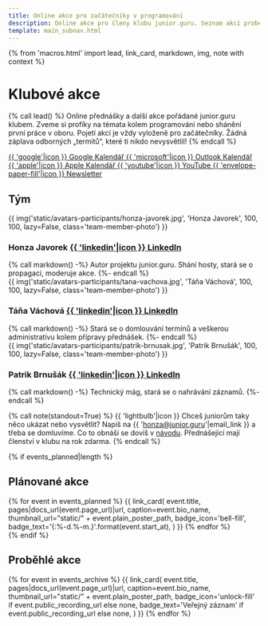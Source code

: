 ```yaml
---
title: Online akce pro začátečníky v programování
description: Online akce pro členy klubu junior.guru. Seznam akcí proběhlých i budoucích. Přednášky, streamy, Q&A, AMA, webináře, a další.
template: main_subnav.html
---
```


{% from 'macros.html' import lead, link_card, markdown, img, note with context %}

# Klubové akce

{% call lead() %}
Online přednášky a další akce pořádané junior.guru klubem.
Zveme si profíky na témata kolem programování nebo shánění první práce v oboru.
Pojetí akcí je vždy vyloženě pro začátečníky.
Žádná záplava odborných „termitů“, které ti nikdo nevysvětlil!
{% endcall %}

<div class="standout">
  <a
    class="brand-button google"
    target="_blank"
    rel="noopener" href="https://calendar.google.com/calendar/u/0/r?cid=cc8h31glt4bj55c8arf8jvqivf5q6vkd%40import.calendar.google.com">
    {{ 'google'|icon }} Google Kalendář
  </a>
  <a
    class="brand-button microsoft"
    target="_blank"
    rel="noopener" href="https://outlook.live.com/calendar/0/addcalendar?url=webcal%3A%2F%2Fjunior.guru%2Fapi%2Fevents.ics">
    {{ 'microsoft'|icon }} Outlook Kalendář
  </a>
  <a
    class="brand-button apple"
    target="_blank"
    rel="noopener" href="webcal://junior.guru/api/events.ics">
    {{ 'apple'|icon }} Apple Kalendář
  </a>
  <a
    class="brand-button youtube"
    target="_blank"
    rel="noopener" href="https://www.youtube.com/channel/UCp-dlEJLFPaNExzYX079gCA">
    {{ 'youtube'|icon }} YouTube
  </a>
  <a
    class="brand-button email"
    href="{{ pages|docs_url('news.jinja')|url }}">
    {{ 'envelope-paper-fill'|icon }} Newsletter
  </a>
</div>

<div class="team">
<h2 class="visually-hidden">Tým</h2>
<div class="team-member">
  {{ img('static/avatars-participants/honza-javorek.jpg', 'Honza Javorek', 100, 100, lazy=False, class='team-member-photo') }}
  <div class="team-member-body">
    <h3>
      Honza Javorek
      <a class="team-member-link" href="https://www.linkedin.com/in/honzajavorek/" target="_blank" rel="noopener">
        {{ 'linkedin'|icon }}
        <span class="visually-hidden">LinkedIn</span>
      </a>
    </h3>
    {% call markdown() -%}
      Autor projektu junior.guru. Shání hosty, stará se o propagaci, moderuje akce.
    {%- endcall %}
  </div>
</div>
<div class="team-member">
  {{ img('static/avatars-participants/tana-vachova.jpg', 'Táňa Váchová', 100, 100, lazy=False, class='team-member-photo') }}
  <div class="team-member-body">
    <h3>
      Táňa Váchová
      <a class="team-member-link" href="https://www.linkedin.com/in/t%C3%A1%C5%88a-v%C3%A1chov%C3%A1-512981330/" target="_blank" rel="noopener">
        {{ 'linkedin'|icon }}
        <span class="visually-hidden">LinkedIn</span>
      </a>
    </h3>
    {% call markdown() -%}
      Stará se o domlouvání termínů a veškerou administrativu kolem přípravy přednášek.
    {%- endcall %}
  </div>
</div>
<div class="team-member">
  {{ img('static/avatars-participants/patrik-brnusak.jpg', 'Patrik Brnušák', 100, 100, lazy=False, class='team-member-photo') }}
  <div class="team-member-body">
    <h3>
      Patrik Brnušák
      <a class="team-member-link" href="https://www.linkedin.com/in/patrik-brnusak-cz/" target="_blank" rel="noopener">
        {{ 'linkedin'|icon }}
        <span class="visually-hidden">LinkedIn</span>
      </a>
    </h3>
    {% call markdown() -%}
      Technický mág, stará se o nahrávání záznamů.
    {%- endcall %}
  </div>
</div>
</div>

{% call note(standout=True) %}
  {{ 'lightbulb'|icon }} Chceš juniorům taky něco ukázat nebo vysvětlit? Napiš na {{ 'honza@junior.guru'|email_link }} a třeba se domluvíme. Co to obnáší se dovíš v [návodu](speaker.md). Přednášející mají členství v klubu na rok zdarma.
{% endcall %}

{% if events_planned|length %}
## Plánované akce

<div class="link-cards wide">
  {% for event in events_planned %}
    {{ link_card(
      event.title,
      pages|docs_url(event.page_url)|url,
      caption=event.bio_name,
      thumbnail_url="static/" + event.plain_poster_path,
      badge_icon='bell-fill',
      badge_text='{:%-d.%-m.}'.format(event.start_at),
    ) }}
  {% endfor %}
</div>
{% endif %}

## Proběhlé akce

<div class="link-cards wide">
{% for event in events_archive %}
  {{ link_card(
    event.title,
    pages|docs_url(event.page_url)|url,
    caption=event.bio_name,
    thumbnail_url="static/" + event.plain_poster_path,
    badge_icon='unlock-fill' if event.public_recording_url else none,
    badge_text='Veřejný záznam' if event.public_recording_url else none,
  ) }}
{% endfor %}
</div>

